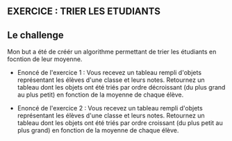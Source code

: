 ## EXERCICE : TRIER LES ETUDIANTS

## Le challenge

Mon but a été de créér un algorithme permettant de trier les étudiants en focntion de leur moyenne.

- Enoncé de l'exercice 1 : Vous recevez un tableau rempli d'objets représentant les élèves d'une classe et leurs notes. Retournez un tableau dont les objets ont été triés par ordre décroissant (du plus grand au plus petit) en fonction de la moyenne de chaque élève.

- Enoncé de l'exercice 2 : Vous recevez un tableau rempli d'objets représentant les élèves d'une classe et leurs notes. Retournez un tableau dont les objets ont été triés par ordre croissant (du plus petit au plus grand) en fonction de la moyenne de chaque élève.
